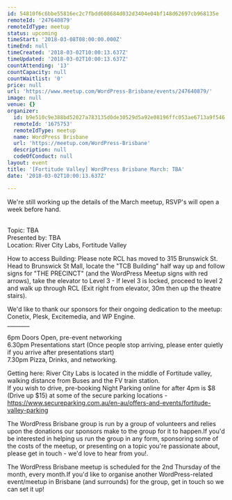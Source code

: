 ```yaml
---
id: 54810f6c6bbe55816ec2c7fbdd608684d032d3404e04bf148d62697cb968135e
remoteId: '247640879'
remoteIdType: meetup
status: upcoming
timeStart: '2018-03-08T08:00:00.000Z'
timeEnd: null
timeCreated: '2018-03-02T10:00:13.637Z'
timeUpdated: '2018-03-02T10:00:13.637Z'
countAttending: '13'
countCapacity: null
countWaitlist: '0'
price: null
url: 'https://www.meetup.com/WordPress-Brisbane/events/247640879/'
image: null
venue: {}
organizer:
  id: b9e510c9e388bd52027a783135d0de30529d5a92e08196ffc053ae6713a9f546
  remoteId: '1675753'
  remoteIdType: meetup
  name: WordPress Brisbane
  url: 'https://meetup.com/WordPress-Brisbane'
  description: null
  codeOfConduct: null
layout: event
title: '[Fortitude Valley] WordPress Brisbane March: TBA'
date: '2018-03-02T10:00:13.637Z'

---
```

<p>We're still working up the details of the March meetup, RSVP's will open a week before hand.</p> <p><br/>Topic: TBA<br/>Presented by: TBA<br/>Location: River City Labs, Fortitude Valley</p> <p>How to access Building: Please note RCL has moved to 315 Brunswick St. Head to Brunswick St Mall, locate the "TCB Building" half way up and follow signs for "THE PRECINCT" (and the WordPress Meetup signs with red arrows), take the elevator to Level 3 - If level 3 is locked, proceed to level 2 and walk up through RCL (Exit right from elevator, 30m then up the theatre stairs).</p> <p>We'd like to thank our sponsors for their ongoing dedication to the meetup:<br/>Conetix, Plesk, Excitemedia, and WP Engine.<br/>________</p> <p>6pm Doors Open, pre-event networking<br/>6.30pm Presentations start (Once people stop arriving, please enter quietly if you arrive after presentations start)<br/>7.30pm Pizza, Drinks, and networking.</p> <p>Getting here: River City Labs is located in the middle of Fortitude valley, walking distance from Buses and the FV train station.<br/>If you wish to drive, pre-booking Night Parking online for after 4pm is $8 (Drive up $15) at some of the secure parking locations - <a href="https://www.secureparking.com.au/en-au/offers-and-events/fortitude-valley-parking" class="linkified">https://www.secureparking.com.au/en-au/offers-and-events/fortitude-valley-parking</a></p> <p>The WordPress Brisbane group is run by a group of volunteers and relies upon the donations our sponsors make to the group for it to happen.If you'd be interested in helping us run the group in any form, sponsoring some of the costs of the meetup, or presenting on a topic you're passionate about, please get in touch - we'd love to hear from you!.</p> <p>The WordPress Brisbane meetup is scheduled for the 2nd Thursday of the month, every month.If you'd like to organise another WordPress-related event/meetup in Brisbane (and surrounds) for the group, get in touch so we can set it up!</p>
